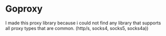 # Goproxy
I made this proxy library because i could not find any library that supports all proxy types that are common. (http/s, socks4, socks5, socks4a))
